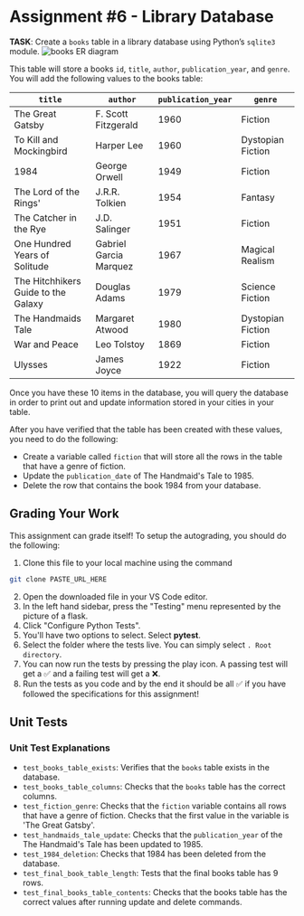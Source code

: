 # Assignment #6 - Library Database

**TASK**: Create a `books` table in a library database using Python’s `sqlite3` module. 
![books ER diagram](books.png)

This table will store a books `id`, `title`, `author`, `publication_year`, and `genre`. You will add the following values to the books table:

| `title` | `author` | `publication_year` | `genre` | 
| --------| -------- | ------------------ | ------- |
| The Great Gatsby | F. Scott Fitzgerald | 1960 | Fiction |
| To Kill and Mockingbird | Harper Lee| 1960 | Dystopian Fiction |
| 1984 | George Orwell | 1949 | Fiction |
| The Lord of the Rings' | J.R.R. Tolkien | 1954 | Fantasy |
| The Catcher in the Rye | J.D. Salinger | 1951 | Fiction |
| One Hundred Years of Solitude | Gabriel Garcia Marquez | 1967 | Magical Realism |
| The Hitchhikers Guide to the Galaxy | Douglas Adams | 1979 | Science Fiction |
| The Handmaids Tale | Margaret Atwood | 1980 | Dystopian Fiction |
| War and Peace | Leo Tolstoy | 1869 | Fiction |
| Ulysses | James Joyce | 1922 | Fiction |

Once you have these 10 items in the database, you will query the database in order to print out and update information stored in your cities in your table.

After you have verified that the table has been created with these values, you need to do the following:
- Create a variable called `fiction` that will store all the rows in the table that have a genre of fiction.
- Update the `publication_date` of The Handmaid's Tale to 1985.
- Delete the row that contains the book 1984 from your database.

## Grading Your Work
This assignment can grade itself! To setup the autograding, you should do the following:
1. Clone this file to your local machine using the command
```bash
git clone PASTE_URL_HERE
```
2. Open the downloaded file in your VS Code editor.
3. In the left hand sidebar, press the "Testing" menu represented by the picture of a flask.
4. Click "Configure Python Tests".
5. You'll have two options to select. Select **pytest**.
6. Select the folder where the tests live. You can simply select `. Root directory`.
7. You can now run the tests by pressing the play icon. A passing test will get a ✅ and a failing test will get a ❌.
8. Run the tests as you code and by the end it should be all ✅ if you have followed the specifications for this assignment!

## Unit Tests

### Unit Test Explanations
- `test_books_table_exists`: Verifies that the `books` table exists in the database.
- `test_books_table_columns`: Checks that the `books` table has the correct columns. 
- `test_fiction_genre`: Checks that the `fiction` variable contains all rows that have a genre of fiction. Checks that the first value in the variable is 'The Great Gatsby'.
- `test_handmaids_tale_update`: Checks that the `publication_year` of the The Handmaid's Tale has been updated to 1985.
- `test_1984_deletion`: Checks that 1984 has been deleted from the database.
- `test_final_book_table_length`: Tests that the final books table has 9 rows.
- `test_final_books_table_contents`: Checks that the books table has the correct values after running update and delete commands.
